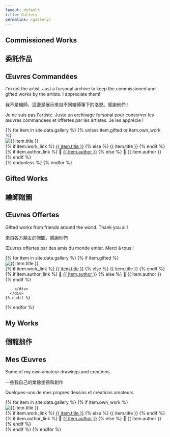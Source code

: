 ```yaml
---
layout: default
title: Gallery
permalink: /gallery/
---
```


<!-- 委託圖區域 -->
<div class="section-title">
  <h2 class="lang-en">Commissioned Works</h2>
  <h2 class="lang-zh">委託作品</h2>
  <h2 class="lang-fr">Œuvres Commandées</h2>
</div>

<div class="content gallery-description">
  <p class="lang-en">
    I'm not the artist. Just a fursonal archive to keep the commissioned and gifted works by the artists. I appreciate them!
  </p>
  <p class="lang-zh">
    我不是繪師，這邊是展示來自不同繪師筆下的洛恩。感謝他們！
  </p>
  <p class="lang-fr">
    Je ne suis pas l'artiste. Juste un archivage fursonal pour conserver les œuvres commandées et offertes par les artistes. Je les apprécie !
  </p>
</div>

<div class="grid" id="commissioned-grid">
  {% for item in site.data.gallery %}
    {% unless item.gifted or item.own_work %}
      <div class="grid-item fade-in" tabindex="0">
        <img src="{{ item.image }}" alt="{{ item.title }}" 
             {% if item.work_link %}data-work-link="{{ item.work_link }}"{% endif %} />
        <div class="overlay">
          <div class="title">
            {% if item.work_link %}
              <a href="{{ item.work_link }}" target="_blank" rel="noopener noreferrer" data-link="{{ item.work_link }}">{{ item.title }}</a>
            {% else %}
              {{ item.title }}
            {% endif %}
          </div>
          <div class="artist">
            {% if item.author_link %}
              🎨 <a href="{{ item.author_link }}" target="_blank" rel="noopener noreferrer" data-link="{{ item.author_link }}">{{ item.author }}</a>
            {% else %}
              🎨 {{ item.author }}
            {% endif %}
          </div>
        </div>
      </div>
    {% endunless %}
  {% endfor %}
</div>

<!-- 贈圖區域 -->
<div class="section-title">
  <h2 class="lang-en">Gifted Works</h2>
  <h2 class="lang-zh">繪師贈圖</h2>
  <h2 class="lang-fr">Œuvres Offertes</h2>
</div>

<div class="content gallery-description">
  <p class="lang-en">
    Gifted works from friends around the world. Thank you all!
  </p>
  <p class="lang-zh">
    來自各方朋友的贈圖，感謝你們
  </p>
  <p class="lang-fr">
    Œuvres offertes par des amis du monde entier. Merci à tous !
  </p>
</div>

<div class="grid" id="gifted-grid">
  {% for item in site.data.gallery %}
    {% if item.gifted %}
      <div class="grid-item fade-in" tabindex="0">
        <img src="{{ item.image }}" alt="{{ item.title }}" 
             {% if item.work_link %}data-work-link="{{ item.work_link }}"{% endif %} />
        <div class="overlay">
          <div class="title">
            {% if item.work_link %}
              <a href="{{ item.work_link }}" target="_blank" rel="noopener noreferrer" data-link="{{ item.work_link }}">{{ item.title }}</a>
            {% else %}
              {{ item.title }}
            {% endif %}
          </div>
          <div class="artist">
            {% if item.author_link %}
              🎨 <a href="{{ item.author_link }}" target="_blank" rel="noopener noreferrer" data-link="{{ item.author_link }}">{{ item.author }}</a>
            {% else %}
              🎨 {{ item.author }}
            {% endif %}
          </div>

        </div>
      </div>
    {% endif %}
  {% endfor %}
</div>

<!-- 個龍拙作區域 -->
<div class="section-title">
  <h2 class="lang-en">My Works</h2>
  <h2 class="lang-zh">個龍拙作</h2>
  <h2 class="lang-fr">Mes Œuvres</h2>
</div>

<div class="content gallery-description">
  <p class="lang-en">
    Some of my own amateur drawings and creations.
  </p>
  <p class="lang-zh">
    一些我自己的業餘塗鴉和創作
  </p>
  <p class="lang-fr">
    Quelques-uns de mes propres dessins et créations amateurs.
  </p>
</div>

<div class="grid" id="own-work-grid">
  {% for item in site.data.gallery %}
    {% if item.own_work %}
      <div class="grid-item fade-in" tabindex="0">
        <img src="{{ item.image }}" alt="{{ item.title }}" 
             {% if item.work_link %}data-work-link="{{ item.work_link }}"{% endif %} />
        <div class="overlay">
          <div class="title">
            {% if item.work_link %}
              <a href="{{ item.work_link }}" target="_blank" rel="noopener noreferrer" data-link="{{ item.work_link }}">{{ item.title }}</a>
            {% else %}
              {{ item.title }}
            {% endif %}
          </div>
          <div class="artist">
            {% if item.author_link %}
              🎨 <a href="{{ item.author_link }}" target="_blank" rel="noopener noreferrer" data-link="{{ item.author_link }}">{{ item.author }}</a>
            {% else %}
              🎨 {{ item.author }}
            {% endif %}
          </div>
        </div>
      </div>
    {% endif %}
  {% endfor %}
</div>

<script src="/assets/js/gallery.js"></script>
